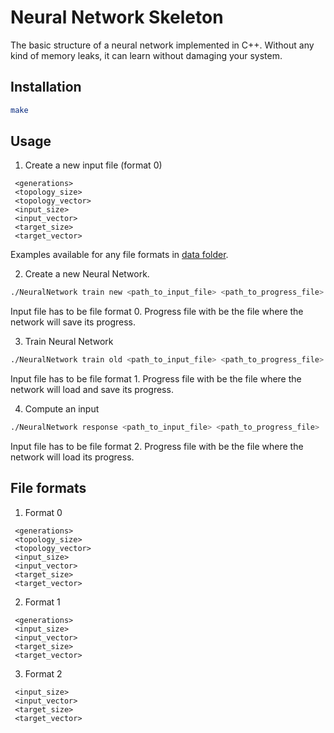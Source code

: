 # Neural Network Skeleton

The basic structure of a neural network implemented in C++. Without any kind of memory leaks, it can learn without damaging your system.

## Installation

```bash
make
```

## Usage

1. Create a new input file (format 0)

```
 <generations>
 <topology_size>
 <topology_vector>
 <input_size>
 <input_vector>
 <target_size>
 <target_vector>
```
Examples available for any file formats in [data folder](https://github.com/ValiDeaconu/NeuralNetworkSkeleton/tree/master/data).

2. Create a new Neural Network.
```bash
./NeuralNetwork train new <path_to_input_file> <path_to_progress_file> 
```
Input file has to be file format 0.
Progress file with be the file where the network will save its progress.

3. Train Neural Network
```bash
./NeuralNetwork train old <path_to_input_file> <path_to_progress_file> 
```
Input file has to be file format 1.
Progress file with be the file where the network will load and save its progress.

4. Compute an input
```bash
./NeuralNetwork response <path_to_input_file> <path_to_progress_file>
```
Input file has to be file format 2.
Progress file with be the file where the network will load its progress.

## File formats

1. Format 0
```
 <generations>
 <topology_size>
 <topology_vector>
 <input_size>
 <input_vector>
 <target_size>
 <target_vector>
```

2. Format 1
```
 <generations>
 <input_size>
 <input_vector>
 <target_size>
 <target_vector>
```

3. Format 2
```
 <input_size>
 <input_vector>
 <target_size>
 <target_vector>
```
